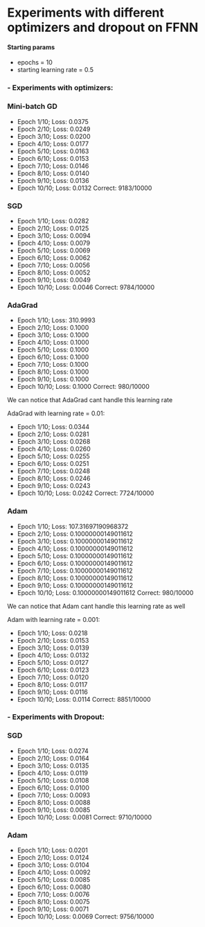 # Experiments with different optimizers and dropout on FFNN

#### Starting params

- epochs = 10
- starting learning rate = 0.5

### - Experiments with optimizers: 

### Mini-batch GD
- Epoch 1/10; Loss: 0.0375
- Epoch 2/10; Loss: 0.0249
- Epoch 3/10; Loss: 0.0200
- Epoch 4/10; Loss: 0.0177
- Epoch 5/10; Loss: 0.0163
- Epoch 6/10; Loss: 0.0153
- Epoch 7/10; Loss: 0.0146
- Epoch 8/10; Loss: 0.0140
- Epoch 9/10; Loss: 0.0136
- Epoch 10/10; Loss: 0.0132
Correct: 9183/10000

### SGD
- Epoch 1/10; Loss: 0.0282
- Epoch 2/10; Loss: 0.0125
- Epoch 3/10; Loss: 0.0094
- Epoch 4/10; Loss: 0.0079
- Epoch 5/10; Loss: 0.0069
- Epoch 6/10; Loss: 0.0062
- Epoch 7/10; Loss: 0.0056
- Epoch 8/10; Loss: 0.0052
- Epoch 9/10; Loss: 0.0049
- Epoch 10/10; Loss: 0.0046
Correct: 9784/10000

### AdaGrad
- Epoch 1/10; Loss: 310.9993
- Epoch 2/10; Loss: 0.1000
- Epoch 3/10; Loss: 0.1000
- Epoch 4/10; Loss: 0.1000
- Epoch 5/10; Loss: 0.1000
- Epoch 6/10; Loss: 0.1000
- Epoch 7/10; Loss: 0.1000
- Epoch 8/10; Loss: 0.1000
- Epoch 9/10; Loss: 0.1000
- Epoch 10/10; Loss: 0.1000
Correct: 980/10000

We can notice that AdaGrad cant handle this learning rate

AdaGrad with learning rate = 0.01:
- Epoch 1/10; Loss: 0.0344
- Epoch 2/10; Loss: 0.0281
- Epoch 3/10; Loss: 0.0268
- Epoch 4/10; Loss: 0.0260
- Epoch 5/10; Loss: 0.0255
- Epoch 6/10; Loss: 0.0251
- Epoch 7/10; Loss: 0.0248
- Epoch 8/10; Loss: 0.0246
- Epoch 9/10; Loss: 0.0243
- Epoch 10/10; Loss: 0.0242
Correct: 7724/10000

### Adam
- Epoch 1/10; Loss: 107.31697190968372
- Epoch 2/10; Loss: 0.10000000149011612
- Epoch 3/10; Loss: 0.10000000149011612
- Epoch 4/10; Loss: 0.10000000149011612
- Epoch 5/10; Loss: 0.10000000149011612
- Epoch 6/10; Loss: 0.10000000149011612
- Epoch 7/10; Loss: 0.10000000149011612
- Epoch 8/10; Loss: 0.10000000149011612
- Epoch 9/10; Loss: 0.10000000149011612
- Epoch 10/10; Loss: 0.10000000149011612
Correct: 980/10000

We can notice that Adam cant handle this learning rate as well

Adam with learning rate = 0.001:
- Epoch 1/10; Loss: 0.0218
- Epoch 2/10; Loss: 0.0153
- Epoch 3/10; Loss: 0.0139
- Epoch 4/10; Loss: 0.0132
- Epoch 5/10; Loss: 0.0127
- Epoch 6/10; Loss: 0.0123
- Epoch 7/10; Loss: 0.0120
- Epoch 8/10; Loss: 0.0117
- Epoch 9/10; Loss: 0.0116
- Epoch 10/10; Loss: 0.0114
Correct: 8851/10000

### - Experiments with Dropout:

### SGD
- Epoch 1/10; Loss: 0.0274
- Epoch 2/10; Loss: 0.0164
- Epoch 3/10; Loss: 0.0135
- Epoch 4/10; Loss: 0.0119
- Epoch 5/10; Loss: 0.0108
- Epoch 6/10; Loss: 0.0100
- Epoch 7/10; Loss: 0.0093
- Epoch 8/10; Loss: 0.0088
- Epoch 9/10; Loss: 0.0085
- Epoch 10/10; Loss: 0.0081
Correct: 9710/10000

### Adam
- Epoch 1/10; Loss: 0.0201
- Epoch 2/10; Loss: 0.0124
- Epoch 3/10; Loss: 0.0104
- Epoch 4/10; Loss: 0.0092
- Epoch 5/10; Loss: 0.0085
- Epoch 6/10; Loss: 0.0080
- Epoch 7/10; Loss: 0.0076
- Epoch 8/10; Loss: 0.0075
- Epoch 9/10; Loss: 0.0071
- Epoch 10/10; Loss: 0.0069
Correct: 9756/10000